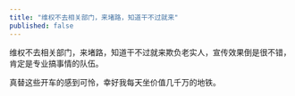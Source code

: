 ```yaml
---
title: "维权不去相关部门，来堵路，知道干不过就来"
published: false
---
```

维权不去相关部门，来堵路，知道干不过就来欺负老实人，宣传效果倒是很不错，肯定是专业搞事情的队伍。

真替这些开车的感到可怜，幸好我每天坐价值几千万的地铁。

